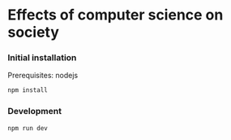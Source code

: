 # Effects of computer science on society

### Initial installation

Prerequisites: nodejs

```bash
npm install
```

### Development

```bash
npm run dev
```
